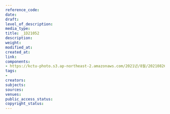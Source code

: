 ```yaml
---
reference_code: 
date: 
draft: 
level_of_description: 
media_type: 
title: _1D21052
description: 
weight: 
modified_at: 
created_at: 
link: 
components:
- https://kctu-photo.s3.ap-northeast-2.amazonaws.com/2021년/8월/20210826_하반기+총파업+대장정_강원/_1D21052.jpg
tags:
- 
creators: 
subjects: 
sources: 
venues: 
public_access_status: 
copyright_status: 
---
```

